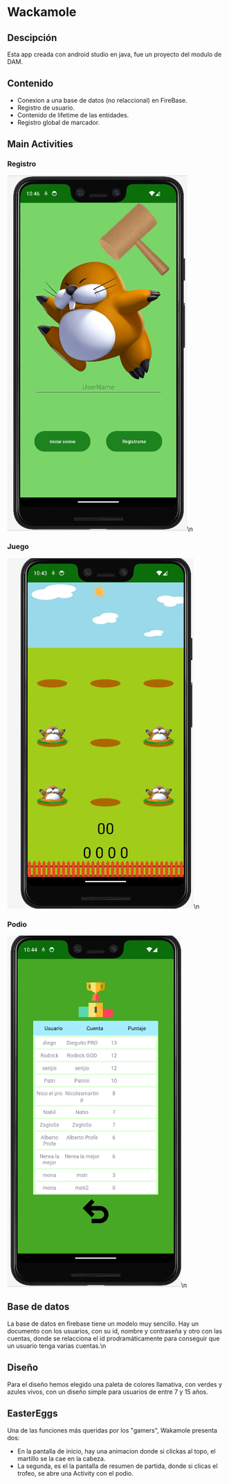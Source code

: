# Wackamole 
## Descipción
Esta app creada con android studio en java, fue un proyecto del modulo de DAM.
## Contenido
- Conexion a una base de datos (no relaccional) en FireBase.
- Registro de usuario.
- Contenido de lifetime de las entidades.
- Registro global de marcador.
## Main Activities
### Registro
   <img src= "https://github.com/RodrigoHdezPimentel/Actividad_Desarrollo_Movil/blob/main/app/src/main/res/drawable/MainActivity.png">\n
### Juego
   <img src= "https://github.com/RodrigoHdezPimentel/Actividad_Desarrollo_Movil/blob/main/app/src/main/res/drawable/GameActivity.png">\n
### Podio
   <img src= "https://github.com/RodrigoHdezPimentel/Actividad_Desarrollo_Movil/blob/main/app/src/main/res/drawable/PodioActivity.png">\n
## Base de datos
La base de datos en firebase tiene un modelo muy sencillo. Hay un documento con los usuarios, con su id, nombre y contraseña y otro con las cuentas, donde se relacciona el id prodramáticamente para conseguir que un usuario tenga varias cuentas.\n
## Diseño
Para el diseño hemos elegido una paleta de colores llamativa, con verdes y azules vivos, con un diseño simple para usuarios de entre 7 y 15 años.
## EasterEggs
Una de las funciones más queridas por los "gamers", Wakamole presenta dos:
- En la pantalla de inicio, hay una animacion donde si clickas al topo, el martillo se la cae en la cabeza.
- La segunda, es el la pantalla de resumen de partida, donde si clicas el trofeo, se abre una Activity con el podio.
